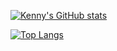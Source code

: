 [![Kenny's GitHub stats](https://github-readme-stats.vercel.app/api?username=alibekkenny&show_icons=true&theme=tokyonight)](https://github.com/anuraghazra/github-readme-stats)

[![Top Langs](https://github-readme-stats.vercel.app/api/top-langs/?username=alibekkenny&layout=compact&theme=tokyonight)](https://github.com/anuraghazra/github-readme-stats)
